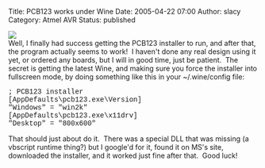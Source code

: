 Title: PCB123 works under Wine
Date: 2005-04-22 07:00
Author: slacy
Category: Atmel AVR
Status: published

![](http://pcb123.com/images/new_index/logo.jpg)  
Well, I finally had success getting the PCB123 installer to run, and
after that, the program actually seems to work!  I haven't done any real
design using it yet, or ordered any boards, but I will in good time,
just be patient.  The secret is getting the latest Wine, and making sure
you force the installer into fullscreen mode, by doing something like
this in your \~/.wine/config file:  
  
<span style="font-family: courier new,courier,monospace;">; PCB123
installer</span>  
<span
style="font-family: courier new,courier,monospace;">\[AppDefaults\\pcb123.exe\\Version\]</span>  
<span style="font-family: courier new,courier,monospace;">"Windows" =
"win2k"</span>  
<span
style="font-family: courier new,courier,monospace;">\[AppDefaults\\pcb123.exe\\x11drv\]</span>  
<span style="font-family: courier new,courier,monospace;">"Desktop" =
"800x600"</span>

That should just about do it.  There was a special DLL that was missing
(a vbscript runtime thing?) but I google'd for it, found it on MS's
site, downloaded the installer, and it worked just fine after that. 
Good luck!  
  

